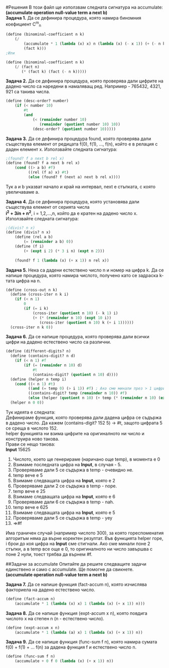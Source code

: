 #Решения
В този файл ще използвам следната сигнатура на accumulate:
**(accumulate operation null-value term a next b)**  
**Задача 1.** Да се дефинира процедура, която намира биномния коефициент 
C<sup>m</sup><sub>n</sub>

```Scheme
(define (binominal-coefficient n k)
    (/
        (accumulate * 1 (lambda (x) x) n (lambda (x) (- x 1)) (+ (- n k) 1))
        (fact k)))
;Или

(define (binominal-coefficient n k)
    (/ (fact n)
       (* (fact k) (fact (- n k)))))
```

**Задача 2.** Да се дефинира процедура, която проверява дали цифрите на
дадено число са наредени в намаляващ ред.
Например - 765432, 4321, 921 са такива числа.

```Scheme
(define (desc-order? number)
    (if (< number 10)
        #t
        (and
            (< (remainder number 10)
               (remainder (quotient number 10) 10))
            (desc-order? (quotient number 10)))))
```

**Задача 3.** Да се дефинира процедура found, която проверява дали 
съществува елемент от редицата
f(0), f(1), ..., f(n), който е в релация с даден елемент х.
Използвайте следната сигнатура:
```Scheme
;(found? f a next b rel x)
(define (found? f a next b rel x)
    (cond ((> a b) #f)
          ((rel (f a) x) #t)
          (else (found? f (next a) next b rel x))))
```
Тук а и b указват начало и край на интервал, next е стъпката, с която
увеличаваме а.

**Задача 4.** Да се дефинира процедура, която установява дали
съществува елемент от серията числа  
**i<sup>2</sup> + 3*i*n + n<sup>2</sup>**, i = 1,2,...,n,
който да е кратен на дадено число х.
Използвайте следната сигнатура:
```Scheme
;(divis? n x)
(define (divis? n x)
    (define (rel a b)
        (= (remainder a b) 0))
    (define (f i)
        (+ (expt i 2) (* 3 i n) (expt n 2)))
    
    (found? f 1 (lambda (x) (+ x 1)) n rel x))
```

**Задача 5.** Нека са дадени естествено число n и номер на цифра k. Да се напише процедура,
която намира числото, получено като се задраска k-тата цифра на n.

```Scheme
(define (cross-out n k)
  (define (cross-iter n k i)
    (if (< n 1)
        0
        (if (= i k)
            (cross-iter (quotient n 10) (- k 1) i)
            (+ (* (remainder n 10) (expt 10 i)) 
               (cross-iter (quotient n 10) k (+ i 1))))))
  (cross-iter n k 0))
```

**Задача 6.** Да се напише процедура, която проверява дали всички цифри на
дадено естествено число са различни.

```Scheme
(define (different-digits? n)
  (define (contains-digit? n d)
    (if (< n 1) #f
        (if (= (remainder n 10) d)
            #t
            (contains-digit? (quotient n 10) d))))
  (define (helper n temp i)
    (cond ((< n 1) #t)
          ((and (= temp 0) (> i 1)) #f) ; Ако сме минали през > 1 цифри на оригиналното число, а в temp се съдържа числото 0, значи оригиналното ни число съдържа > 1 нули в края си => #f
          ((contains-digit? temp (remainder n 10)) #f)
          (else (helper (quotient n 10) (+ temp (* (remainder n 10) (expt 10 i))) (+ i 1)))))
  (helper n 0 0))
```
Тук идеята е следната:  
Дефинираме функция, която проверява дали дадена цифра се съдържа в дадено число.
Да кажем (contains-digit? 152 5) -> #t, защото цифрата 5 се среща в числото 152.  
helper функцията ни взима цифрите на оригиналното ни число и конструира ново такова.  
Прави се нещо такова:  
**Input** 15625
1. Числото, което ще генерираме (наричано още temp), в момента е 0
2. Взимаме последната цифра на **Input**, в случая - 5.
3. Проверяваме дали 5 се съдържа в temp - очевидно не.
4. temp вече е 5
5. Взимаме следващата цифра на **Input**, която е 2
6. Проверяваме дали 2 се съдържа в temp - nope.
7. temp вече е 25
8. Взимаме следващата цифра на **Input**, която е 6
9. Проверяваме дали 6 се съдържа в temp - nah.
10. temp вече е 625
11. Взимаме следващата цифра на **Input**, която е 5
12. Проверяваме дали 5 се съдържа в temp - yey
13. =>#f

Има граничен случай (например числото 300), за която гореспоменатия алгоритъм няма да върне коректен резултат.
Във функцията helper горе, i брои до коя цифра на **Input** сме стигнали. Ако сме минали поне 2 стъпки, а в temp все още
е 0, то оригиналното ни число завършва с поне 2 нули, тоест трябва да върнем #f.

##Задачи за accumulate
Опитайте да решите следващите задачи единствено и само с accumulate.
Ще помогне да свикнете.  
**(accumulate operation null-value term a next b)**  

**Задача 7.** Да се напише функция (fact-accum n), която изчислява факториела на дадено естествено число.
```Scheme
(define (fact-accum n)
    (accumulate * 1 (lambda (x) x) 1 (lambda (x) (+ x 1)) n)))
```
**Задача 8.** Да се напише функция (expt-accum x n), която повдига числото x на степен n (n - естествено число).
```Scheme
(define (expt-accum x n)
    (accumulate * 1 (lambda (a) x) 1 (lambda (x) (+ x 1)) n))
```
**Задача 9.** Да се напише функция (func-sum f n), която намира сумата f(0) + f(1) + ... f(n) за дадена функция f и естествено число n.
```Scheme
(define (func-sum f n)
    (accumulate + 0 f 0 (lambda (x) (+ x 1)) n))
```